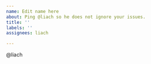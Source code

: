 ```yaml
---
name: Edit name here
about: Ping @liach so he does not ignore your issues.
title: ''
labels: ''
assignees: liach

---
```


@liach
